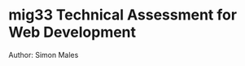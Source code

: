 mig33 Technical Assessment for Web Development
==============================================

Author: Simon Males
